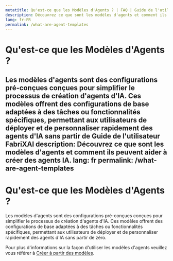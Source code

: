 ```yaml
---
metatitle: Qu'est-ce que les Modèles d'Agents ? | FAQ | Guide de l'utilisateur FabriXAI
description: Découvrez ce que sont les modèles d'agents et comment ils peuvent aider à créer des agents IA.
lang: fr-FR
permalink: /what-are-agent-templates
---
```


# Qu'est-ce que les Modèles d'Agents ?

Les modèles d'agents sont des configurations pré-conçues conçues pour simplifier le processus de création d'agents d'IA. Ces modèles offrent des configurations de base adaptées à des tâches ou fonctionnalités spécifiques, permettant aux utilisateurs de déployer et de personnaliser rapidement des agents d'IA sans partir de Guide de l'utilisateur FabriXAI
description: Découvrez ce que sont les modèles d'agents et comment ils peuvent aider à créer des agents IA.
lang: fr
permalink: /what-are-agent-templates
---

# Qu'est-ce que les Modèles d'Agents ?

Les modèles d'agents sont des configurations pré-conçues conçues pour simplifier le processus de création d'agents d'IA. Ces modèles offrent des configurations de base adaptées à des tâches ou fonctionnalités spécifiques, permettant aux utilisateurs de déployer et de personnaliser rapidement des agents d'IA sans partir de zéro.

Pour plus d'informations sur la façon d'utiliser les modèles d'agents veuillez vous référer à [Créer à partir des modèles](/en-us/create-from-templates).

